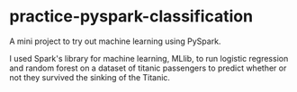 # practice-pyspark-classification

A mini project to try out machine learning using PySpark.

I used Spark's library for machine learning, MLlib, to run logistic regression and random forest on a dataset of titanic passengers to predict whether or not they survived the sinking of the Titanic.
